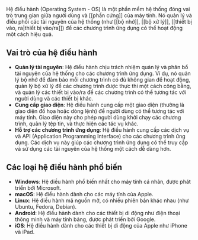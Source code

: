 Hệ điều hành (Operating System - OS) là một phần mềm hệ thống đóng vai trò trung gian giữa người dùng và [[phần cứng]] của máy tính. Nó quản lý và điều phối các tài nguyên của hệ thống (như [[bộ nhớ]], [[bộ xử lý]], [[thiết bị vào, ra|thiết bị vào/ra]]) để các chương trình ứng dụng có thể hoạt động một cách hiệu quả.

## Vai trò của hệ điều hành

- **Quản lý tài nguyên**: Hệ điều hành chịu trách nhiệm quản lý và phân bổ tài nguyên của hệ thống cho các chương trình ứng dụng. Ví dụ, nó quản lý bộ nhớ để đảm bảo mỗi chương trình có đủ không gian để hoạt động, quản lý bộ xử lý để các chương trình được thực thi một cách công bằng, và quản lý các thiết bị vào/ra để các chương trình có thể tương tác với người dùng và các thiết bị khác.
- **Cung cấp giao diện**: Hệ điều hành cung cấp một giao diện (thường là giao diện đồ họa hoặc dòng lệnh) để người dùng có thể tương tác với máy tính. Giao diện này cho phép người dùng khởi chạy các chương trình, quản lý tệp tin, và thực hiện các tác vụ khác.
- **Hỗ trợ các chương trình ứng dụng**: Hệ điều hành cung cấp các dịch vụ và API (Application Programming Interface) cho các chương trình ứng dụng. Các dịch vụ này giúp các chương trình ứng dụng có thể truy cập và sử dụng các tài nguyên của hệ thống một cách dễ dàng hơn.

## Các loại hệ điều hành phổ biến

- **Windows**: Hệ điều hành phổ biến nhất cho máy tính cá nhân, được phát triển bởi Microsoft.
- **macOS**: Hệ điều hành dành cho các máy tính của Apple.
- **Linux**: Hệ điều hành mã nguồn mở, có nhiều phiên bản khác nhau (như Ubuntu, Fedora, Debian).
- **Android**: Hệ điều hành dành cho các thiết bị di động như điện thoại thông minh và máy tính bảng, được phát triển bởi Google.
- **iOS**: Hệ điều hành dành cho các thiết bị di động của Apple như iPhone và iPad.